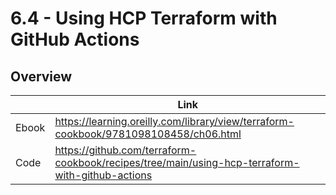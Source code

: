 # 6.4 - Using HCP Terraform with GitHub Actions

## Overview

|       | Link                                                                                 |
|-------|--------------------------------------------------------------------------------------|
| Ebook | https://learning.oreilly.com/library/view/terraform-cookbook/9781098108458/ch06.html |
| Code  | https://github.com/terraform-cookbook/recipes/tree/main/using-hcp-terraform-with-github-actions                   |
